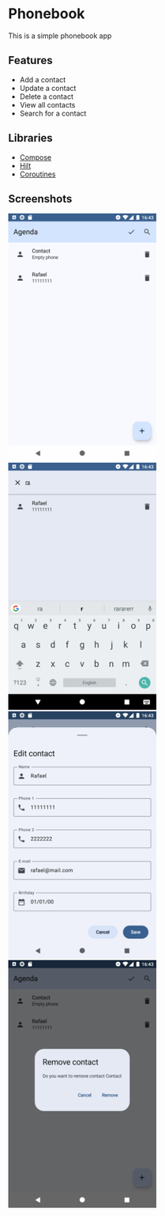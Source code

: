 # Phonebook

This is a simple phonebook app

## Features

- Add a contact
- Update a contact
- Delete a contact
- View all contacts
- Search for a contact

## Libraries

- [Compose](https://developer.android.com/jetpack/compose)
- [Hilt](https://developer.android.com/training/dependency-injection/hilt-android)
- [Coroutines](https://developer.android.com/kotlin/coroutines)

## Screenshots

<img src="web/main.png" width="300">
<img src="web/search.png" width="300">
<img src="web/edit.png" width="300">
<img src="web/delete.png" width="300">